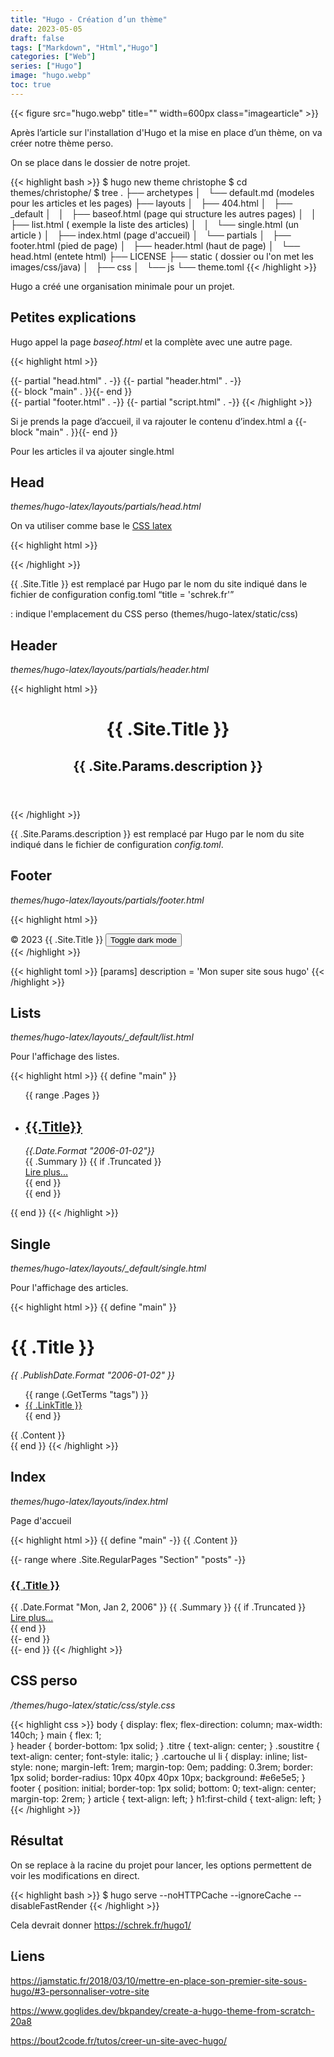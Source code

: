 ```yaml
---
title: "Hugo - Création d’un thème"
date: 2023-05-05
draft: false
tags: ["Markdown", "Html","Hugo"]
categories: ["Web"]
series: ["Hugo"]
image: "hugo.webp"
toc: true
---
```

{{< figure src="hugo.webp" title="" width=600px class="imagearticle" >}}

Après l’article sur l'installation d'Hugo et la mise en place d’un thème, on va créer notre thème perso.

On se place dans le dossier de notre projet.

{{< highlight bash >}}
$ hugo new theme christophe
$ cd themes/christophe/
$ tree
.
├── archetypes
│   └── default.md (modeles pour les articles et les pages)
├── layouts
│   ├── 404.html
│   ├── _default
│   │   ├── baseof.html (page qui structure les autres pages)
│   │   ├── list.html ( exemple la liste des articles)
│   │   └── single.html (un article )
│   ├── index.html (page d'accueil)
│   └── partials
│       ├── footer.html (pied de page)
│       ├── header.html (haut de page)
│       └── head.html (entete html)
├── LICENSE
├── static  ( dossier ou l'on met les images/css/java) 
│   ├── css
│   └── js
└── theme.toml
{{< /highlight >}}

Hugo a créé une organisation minimale pour un projet.

## Petites explications

Hugo appel la page *baseof.html* et la complète avec une autre page.

{{< highlight html >}}
<!DOCTYPE html>
<html>
    {{- partial "head.html" . -}}
    <body>
        {{- partial "header.html" . -}}
        <div id="content">
        {{- block "main" . }}{{- end }}
        </div>
        {{- partial "footer.html" . -}}
        {{- partial "script.html" . -}}
    </body>
</html>
{{< /highlight >}}

Si je prends la page d’accueil, il va rajouter le contenu d’index.html a  {{- block "main" . }}{{- end }}

Pour les articles il va ajouter single.html 

## Head
*themes/hugo-latex/layouts/partials/head.html*

On va utiliser comme base le [CSS latex](https://latex.vercel.app/) 

{{< highlight html >}}
<head>
    <html lang="fr">
    <meta charset="utf-8">
    <meta name="viewport" content="width=device-width, initial-scale=1">
    <title>{{ .Site.Title }}</title>
    <link rel="stylesheet" href="https://latex.now.sh/style.css"> 
    <script id="MathJax-script" async src="https://cdn.jsdelivr.net/npm/mathjax@3/es5/tex-mml-chtml.js"></script>
    <link rel="stylesheet" href="https://latex.now.sh/prism/prism.css">
    <script src="https://cdn.jsdelivr.net/npm/prismjs/prism.min.js"></script> 
    <link href="{{ .Site.BaseURL }}css/style.css" rel="stylesheet">
</head>
{{< /highlight >}}

 {{ .Site.Title }} est remplacé par Hugo par le nom du site indiqué dans le fichier de configuration config.toml “title = 'schrek.fr'”
 
 <link href="{{ .Site.BaseURL }}css/style.css" rel="stylesheet"> : indique l'emplacement du CSS perso (themes/hugo-latex/static/css)

## Header
*themes/hugo-latex/layouts/partials/header.html*

{{< highlight html >}}
<header>
<h1 class="titre">{{ .Site.Title }}</h1>
<h2 class="soustitre">{{ .Site.Params.description }}</h2>
</header>
{{< /highlight >}}

{{ .Site.Params.description }} est remplacé par Hugo par le nom du site indiqué dans le fichier de configuration *config.toml*.

## Footer
*themes/hugo-latex/layouts/partials/footer.html*

{{< highlight html >}}
<footer>
    © 2023 {{ .Site.Title }}
<button id="dark-mode-toggle">Toggle dark mode</button>
</footer>
{{< /highlight >}}



{{< highlight toml >}}
[params]
description = 'Mon super site sous hugo'
{{< /highlight >}}

## Lists
*themes/hugo-latex/layouts/_default/list.html*

Pour l'affichage des listes. 

{{< highlight html >}}
{{ define "main" }}
<main>
<div class="container">
<div class="content">
    <ul>
    <!-- Ranges through content/post/*.md -->
    {{ range .Pages }}
        <li>
            <h2><a href="{{.Permalink}}">{{.Title}}</a></h2>
           <div class="content"> 
           <i>{{.Date.Format "2006-01-02"}}</i></br>
            {{ .Summary }}
            {{ if .Truncated }}
            <div class="read-more-link">
            <a href="{{ .RelPermalink }}">Lire plus...</a>
            </div>
            {{ end }}
            </div>
        </li>
    {{ end }}
    </ul>
</div>
</div>
</main>
{{ end }}
{{< /highlight >}}

## Single
*themes/hugo-latex/layouts/_default/single.html*

Pour l'affichage des articles. 

{{< highlight html >}}
{{ define "main" }}
<div class="cartouche">
 <h1>{{ .Title }}</h1>
<i>{{ .PublishDate.Format "2006-01-02" }}</i>
        <ul>
    {{ range (.GetTerms "tags") }}
        <li><span class="tag">
            <a href="{{ .Permalink }}">{{ .LinkTitle }}</a></li>
        </li>
        </spam>    
    {{ end }}
        </ul>
</div>
<article>
{{ .Content }}
</article>
{{ end }}
{{< /highlight >}}

## Index
*themes/hugo-latex/layouts/index.html*

Page d'accueil 

{{< highlight html >}}
{{ define "main" -}}
{{ .Content }}
<div class="container">
<div class="content">
{{- range where .Site.RegularPages "Section" "posts" -}}
<article>
<h3 class="post-title">
<a href="{{ .Permalink }}">{{ .Title }}</a>
</h3>
<time datetime="{{ .Date.Format "2006-01-02T15:04:05Z0700" }}" class="post-date">{{ .Date.Format "Mon, Jan 2, 2006" }}</time>
{{ .Summary }}
{{ if .Truncated }}
<div class="read-more-link">
<a href="{{ .RelPermalink }}">Lire plus...</a>
</div>
{{ end }}
</article>
{{- end }}
</div>
</div>
{{- end }}
{{< /highlight >}}

## CSS perso
*/themes/hugo-latex/static/css/style.css*


{{< highlight css >}}
body {
	display: flex;
	flex-direction: column;
	max-width: 140ch;
}
main {
	flex: 1;	
}
header {
border-bottom: 1px solid;
}
.titre {
text-align: center;
}
.soustitre {
text-align: center;
font-style: italic;
}
.cartouche ul li {
    display: inline;
	list-style: none;
	margin-left: 1rem;
	margin-top: 0em;
    padding: 0.3rem;
    border: 1px solid;
    border-radius: 10px 40px 40px 10px;
    background: #e6e5e5;
}
footer {
position:  initial;
border-top: 1px solid;
bottom: 0;
text-align: center;
margin-top: 2rem;
}
article {
text-align: left;
}
h1:first-child {
text-align: left;
}
{{< /highlight >}}


## Résultat
On se replace à la racine du projet pour lancer, les options permettent de voir les modifications en direct.

{{< highlight bash >}}
$ hugo serve --noHTTPCache --ignoreCache --disableFastRender
{{< /highlight >}}

Cela devrait donner https://schrek.fr/hugo1/


## Liens
https://jamstatic.fr/2018/03/10/mettre-en-place-son-premier-site-sous-hugo/#3-personnaliser-votre-site

https://www.goglides.dev/bkpandey/create-a-hugo-theme-from-scratch-20a8

https://bout2code.fr/tutos/creer-un-site-avec-hugo/


